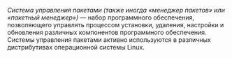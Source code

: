 *Система управления пакетами (также иногда «менеджер пакетов» или «пакетный менеджер»)* — набор программного обеспечения, позволяющего управлять процессом установки, удаления, настройки и обновления различных компонентов программного обеспечения. Системы управления пакетами активно используются в различных дистрибутивах операционной системы Linux.
